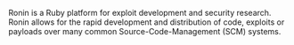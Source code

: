 
Ronin is a Ruby platform for exploit development and security research.
Ronin allows for the rapid development and distribution of code, exploits
or payloads over many common Source-Code-Management (SCM) systems.
